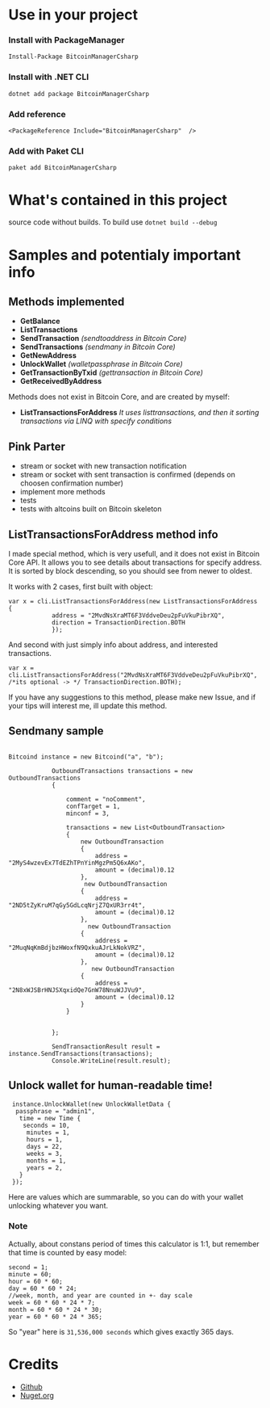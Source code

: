 # Use in your project

### Install with PackageManager
```Install-Package BitcoinManagerCsharp ``` 
### Install with .NET CLI
```dotnet add package BitcoinManagerCsharp```
### Add reference
```<PackageReference Include="BitcoinManagerCsharp"  />```
### Add with Paket CLI
```paket add BitcoinManagerCsharp ```

# What's contained in this project

source code without builds. To build use ```dotnet build --debug ```

# Samples and potentialy important info

## Methods implemented
- **GetBalance**
- **ListTransactions**
- **SendTransaction** *(sendtoaddress in Bitcoin Core)*
- **SendTransactions** *(sendmany in Bitcoin Core)*
- **GetNewAddress**
- **UnlockWallet** *(walletpassphrase in Bitcoin Core)*
- **GetTransactionByTxid** *(gettransaction in Bitcoin Core)*
- **GetReceivedByAddress**

Methods does not exist in Bitcoin Core, and are created by myself:

- **ListTransactionsForAddress** *It uses listtransactions, and then it sorting transactions via LINQ with specify conditions*


## Pink Parter
- stream or socket with new transaction notification
- stream or socket with sent transaction is confirmed (depends on choosen confirmation number)
- implement more methods
- tests
- tests with altcoins built on Bitcoin skeleton

## ListTransactionsForAddress method info

I made special method, which is very usefull, and it does not exist in Bitcoin Core API. It allows you to see details about transactions for specify address. It is sorted by block descending, so you should see from newer to oldest. 

It works with 2 cases, first built with object:
```
var x = cli.ListTransactionsForAddress(new ListTransactionsForAddress { 
            address = "2MvdNsXraMT6F3VddveDeu2pFuVkuPibrXQ",
            direction = TransactionDirection.BOTH
            });

```

And second with just simply info about address, and interested transactions. 

```
var x = cli.ListTransactionsForAddress("2MvdNsXraMT6F3VddveDeu2pFuVkuPibrXQ", /*its optional -> */ TransactionDirection.BOTH);
```

If you have any suggestions to this method, please make new Issue, and if your tips will interest me, ill update this method. 


## Sendmany sample

```

Bitcoind instance = new Bitcoind("a", "b");

            OutboundTransactions transactions = new OutboundTransactions
            {
                
                comment = "noComment",
                confTarget = 1,
                minconf = 3,
                
                transactions = new List<OutboundTransaction>
                {
                    new OutboundTransaction
                    {
                        address = "2MyS4wzevEx7TdEZhTPnYinMgzPm5Q6xAKo",
                        amount = (decimal)0.12
                    },
                     new OutboundTransaction
                    {
                        address = "2ND5tZyKruM7qGy5GdLcqNrjZ7QxUR3rr4t",
                        amount = (decimal)0.12
                    },
                      new OutboundTransaction
                    {
                        address = "2MuqNqKmBdjbzHWoxfN9QxkuAJrLkNokVRZ",
                        amount = (decimal)0.12
                    },
                       new OutboundTransaction
                    {
                        address = "2N8xWJSBrHNJSXqxidQe7GnW78NnuWJJVu9",
                        amount = (decimal)0.12
                    }
                }


            };

            SendTransactionResult result = instance.SendTransactions(transactions);
            Console.WriteLine(result.result);

```

## Unlock wallet for human-readable time!

```
 instance.UnlockWallet(new UnlockWalletData {
  passphrase = "admin1",
   time = new Time {
    seconds = 10,
     minutes = 1,
     hours = 1,
     days = 22,
     weeks = 3,
     months = 1,
     years = 2,
   }
 });
```


 Here are values which are summarable, so you can do with your wallet unlocking whatever you want. 
 ### Note
 
 Actually, about constans period of times this calculator is 1:1, but remember that time is counted by easy model:
 ```
second = 1;
minute = 60;
hour = 60 * 60;
day = 60 * 60 * 24;
//week, month, and year are counted in +- day scale
week = 60 * 60 * 24 * 7;
month = 60 * 60 * 24 * 30;
year = 60 * 60 * 24 * 365;
 ```
 So "year" here is ```31,536,000 seconds```  which gives exactly 365 days. 
 
 # Credits
 - [Github](https://github.com/kamilk91/BitcoinManagerCsharp)
 - [Nuget.org](https://www.nuget.org/packages/BitcoinManagerCsharp/)
 
